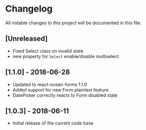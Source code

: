 # Changelog
All notable changes to this project will be documented in this file.

## [Unreleased]
- Fixed Select class on invalid state
- new property for `Select` enable/disable multiselect

## [1.1.0] - 2018-06-28
- Updated to react-ocean-forms 1.1.0
- Added support for new Form plaintext feature
- DatePicker correctly reacts to Form disabled state

## [1.0.3] - 2018-06-11
- Initial release of the current code base
